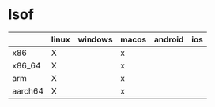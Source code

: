 # lsof

|         | linux | windows | macos | android | ios |
|---------|-------|---------|-------|---------|-----|
| x86     | X     |         | x     |         |     |
| x86_64  | X     |         | x     |         |     |
| arm     | X     |         | x     |         |     |
| aarch64 | X     |         | x     |         |     |
